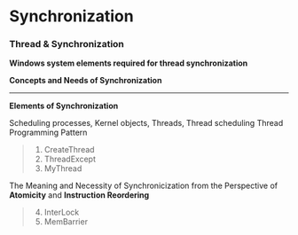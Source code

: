 # Synchronization

### Thread & Synchronization

**Windows system elements required for thread synchronization**

**Concepts and Needs of Synchronization**

---

**Elements of Synchronization**

Scheduling processes, Kernel objects, Threads, Thread scheduling
Thread Programming Pattern

>1. CreateThread
>2. ThreadExcept
>3. MyThread



The Meaning and Necessity of Synchronicization from the Perspective of **Atomicity** and **Instruction Reordering**

>4. InterLock
>5. MemBarrier